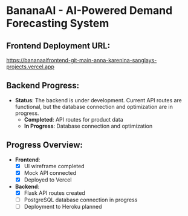 # BananaAI - AI-Powered Demand Forecasting System

## Frontend Deployment URL:
https://bananaaifrontend-git-main-anna-karenina-sanglays-projects.vercel.app

## Backend Progress:
- **Status**: The backend is under development. Current API routes are functional, but the database connection and optimization are in progress.
  - **Completed**: API routes for product data
  - **In Progress**: Database connection and optimization

## Progress Overview:
- **Frontend**:
  - [x] UI wireframe completed
  - [x] Mock API connected
  - [x] Deployed to Vercel
- **Backend**:
  - [x] Flask API routes created
  - [ ] PostgreSQL database connection in progress
  - [ ] Deployment to Heroku planned
